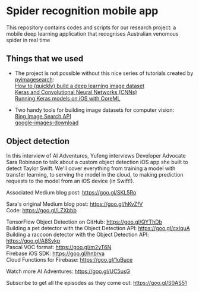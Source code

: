 # Spider recognition mobile app
This repository contains codes and scripts for our research project: a mobile deep learning application that recognises Australian venomous spider in real time

## Things that we used
- The project is not possible without this nice series of tutorials created by [pyimagesearch](https://www.pyimagesearch.com/):  
[How to (quickly) build a deep learning image dataset](https://www.pyimagesearch.com/2018/04/09/how-to-quickly-build-a-deep-learning-image-dataset/)  
[Keras and Convolutional Neural Networks (CNNs)](https://www.pyimagesearch.com/2018/04/16/keras-and-convolutional-neural-networks-cnns/)  
[Running Keras models on iOS with CoreML](https://www.pyimagesearch.com/2018/04/23/running-keras-models-on-ios-with-coreml/)  

- Two handy tools for building image datasets for computer vision:  
[Bing Image Search API](https://azure.microsoft.com/en-us/services/cognitive-services/bing-image-search-api/)  
[google-images-download](https://github.com/hardikvasa/google-images-download)

## Object detection
In this interview of AI Adventures, Yufeng interviews Developer Advocate Sara Robinson to talk about a custom object detection iOS app she built to detect Taylor Swift. We'll cover everything from training a model with transfer learning, to serving the model in the cloud, to making prediction requests to the model from an iOS device (in Swift!).

Associated Medium blog post: https://goo.gl/SKL5Ro  

Sara's original Medium blog post: https://goo.gl/hKvZfV  
Code: https://goo.gl/LZXbbb  

TensorFlow Object Detection on GitHub: https://goo.gl/QYThDb  
Building a pet detector with the Object Detection API: https://goo.gl/cxIquA  
Building a raccoon detector with the Object Detection API: https://goo.gl/A8Sykp  
Pascal VOC format: https://goo.gl/m2yT6N  
Firebase iOS SDK: https://goo.gl/hnbrva  
Cloud Functions for Firebase: https://goo.gl/1qBuce  

Watch more AI Adventures: https://goo.gl/UC5usG  

Subscribe to get all the episodes as they come out: https://goo.gl/S0AS51  
